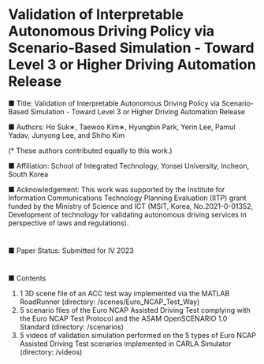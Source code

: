 # Validation of Interpretable Autonomous Driving Policy via Scenario-Based Simulation - Toward Level 3 or Higher Driving Automation Release

■ Title: Validation of Interpretable Autonomous Driving Policy via Scenario-Based Simulation - Toward Level 3 or Higher Driving Automation Release

■ Authors: Ho Suk∗, Taewoo Kim∗, Hyungbin Park, Yerin Lee, Pamul Yadav, Junyong Lee, and Shiho Kim

(* These authors contributed equally to this work.)

■ Affiliation: School of Integrated Technology, Yonsei University, Incheon, South Korea

■ Acknowledgement: This work was supported by the Institute for Information Communications Technology Planning Evaluation (IITP) grant funded by the Ministry of Science and ICT (MSIT, Korea, No.2021-0-01352, Development of technology for validating autonomous driving services in perspective of laws and regulations). 
#
■ Paper Status: Submitted for IV 2023
#
■ Contents
1. 1 3D scene file of an ACC test way implemented via the MATLAB RoadRunner (directory: /scenes/Euro_NCAP_Test_Way)
2. 5 scenario files of the Euro NCAP Assisted Driving Test complying with the Euro NCAP Test Protocol and the ASAM OpenSCENARIO 1.0 Standard (directory: /scenarios)
3. 5 videos of validation simulation performed on the 5 types of Euro NCAP Assisted Driving Test scenarios implemented in CARLA Simulator (directory: /videos)

